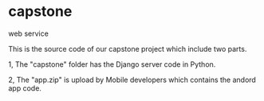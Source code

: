 # capstone
web service 


This is the source code of our capstone project which include two parts. 

1, The "capstone" folder has the Django server code in Python.

2, The "app.zip" is upload by Mobile developers which contains the andord app code. 

